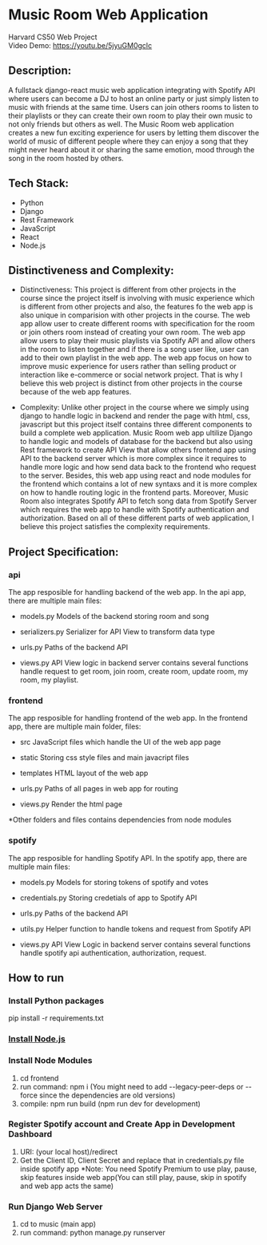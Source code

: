 # Music Room Web Application

Harvard CS50 Web Project\
Video Demo: https://youtu.be/5jyuGM0gclc

## Description:
A fullstack django-react music web application integrating with Spotify API where users can become a DJ to host an online party or just simply listen to music with friends at the same time. Users can join others rooms to listen to their playlists or they can create their own room to play their own music to not only friends but others as well. The Music Room web application creates a new fun exciting experience for users by letting them discover the world of music of different people where they can enjoy a song that they might never heard about it or sharing the same emotion, mood through the song in the room hosted by others.


## Tech Stack:

* Python
* Django
* Rest Framework
* JavaScript
* React
* Node.js

## Distinctiveness and Complexity:

* Distinctiveness:
This project is different from other projects in the course since the project itself is involving with music experience which is different from other projects and also, the features fo the web app is also unique in comparision with other projects in the course. The web app allow user to create different rooms with specification for the room or join others room instead of creating your own room. The web app allow users to play their music playlists via Spotify API and allow others in the room to listen together and if there is a song user like, user can add to their own playlist in the web app. The web app focus on how to improve music experience for users rather than selling product or interaction like e-commerce or social network project. That is why I believe
this web project is distinct from other projects in the course because of the web app features.

* Complexity:
Unlike other project in the course where we simply using django to handle logic in backend and render the page with html, css, javascript but this project itself contains three different components to build a complete web application. Music Room web app ultilize Django to handle logic and models of database for the backend but also using Rest framework to create API View that allow others frontend app using API to the backend server which is more complex since it requires to handle more logic and how send data back to the frontend who request to the server. Besides, this web app using react and node modules for the frontend which contains a lot of new syntaxs and it is more complex on how to handle routing logic in the frontend parts. Moreover, Music Room also integrates Spotify API to fetch song data from Spotify Server which requires the web app to handle with Spotify authentication and authorization. Based on all of these different parts of web application, I believe this project satisfies the complexity requirements.


## Project Specification:

### api
The app resposible for handling backend of the web app. In the api app, there are multiple main files:

* models.py
Models of the backend storing room and song

* serializers.py
Serializer for API View to transform data type

* urls.py
Paths of the backend API

* views.py
API View logic in backend server contains several functions handle request to get room, join room, create room, update room, my room, my playlist.

### frontend
The app resposible for handling frontend of the web app. In the frontend app, there are multiple main folder, files:

* src
JavaScript files which handle the UI of the web app page

* static
Storing css style files and main javacript files

* templates
HTML layout of the web app

* urls.py
Paths of all pages in web app for routing

* views.py
Render the html page

*Other folders and files contains dependencies from node modules

### spotify
The app resposible for handling Spotify API. In the spotify app, there are multiple main files:

* models.py
Models for storing tokens of spotify and votes

* credentials.py
Storing credetials of app to Spotify API

* urls.py
Paths of the backend API

* utils.py
Helper function to handle tokens and request from Spotify API

* views.py
API View Logic in backend server contains several functions handle spotify api authentication, authorization, request.



## How to run

### Install Python packages

pip install -r requirements.txt

### [Install Node.js](https://nodejs.org)

### Install Node Modules

1. cd frontend
2. run command: npm i (You might need to add --legacy-peer-deps or --force since the dependencies are old versions)
3. compile: npm run build (npm run dev for development)

### Register Spotify account and Create App in Development Dashboard

1. URI: (your local host)/redirect
2. Get the Client ID, Client Secret and replace that in credentials.py file inside spotify app
*Note: You need Spotify Premium to use play, pause, skip features inside web app(You can still play, pause, skip in spotify and web app acts the same)

### Run Django Web Server

1. cd to music (main app)
2. run command: python manage.py runserver
